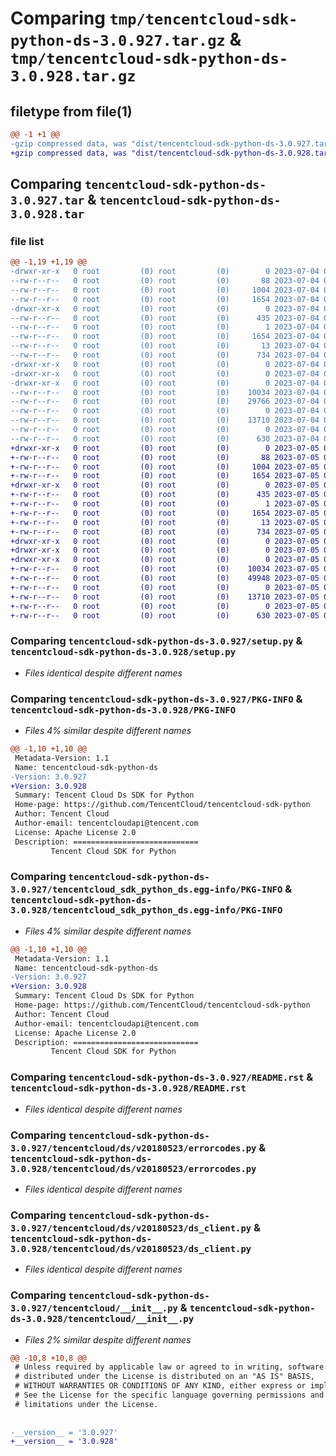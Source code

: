 # Comparing `tmp/tencentcloud-sdk-python-ds-3.0.927.tar.gz` & `tmp/tencentcloud-sdk-python-ds-3.0.928.tar.gz`

## filetype from file(1)

```diff
@@ -1 +1 @@
-gzip compressed data, was "dist/tencentcloud-sdk-python-ds-3.0.927.tar", last modified: Tue Jul  4 00:20:47 2023, max compression
+gzip compressed data, was "dist/tencentcloud-sdk-python-ds-3.0.928.tar", last modified: Wed Jul  5 00:24:52 2023, max compression
```

## Comparing `tencentcloud-sdk-python-ds-3.0.927.tar` & `tencentcloud-sdk-python-ds-3.0.928.tar`

### file list

```diff
@@ -1,19 +1,19 @@
-drwxr-xr-x   0 root         (0) root         (0)        0 2023-07-04 00:20:47.000000 tencentcloud-sdk-python-ds-3.0.927/
--rw-r--r--   0 root         (0) root         (0)       88 2023-07-04 00:20:47.000000 tencentcloud-sdk-python-ds-3.0.927/setup.cfg
--rw-r--r--   0 root         (0) root         (0)     1004 2023-07-04 00:20:46.000000 tencentcloud-sdk-python-ds-3.0.927/setup.py
--rw-r--r--   0 root         (0) root         (0)     1654 2023-07-04 00:20:47.000000 tencentcloud-sdk-python-ds-3.0.927/PKG-INFO
-drwxr-xr-x   0 root         (0) root         (0)        0 2023-07-04 00:20:47.000000 tencentcloud-sdk-python-ds-3.0.927/tencentcloud_sdk_python_ds.egg-info/
--rw-r--r--   0 root         (0) root         (0)      435 2023-07-04 00:20:47.000000 tencentcloud-sdk-python-ds-3.0.927/tencentcloud_sdk_python_ds.egg-info/SOURCES.txt
--rw-r--r--   0 root         (0) root         (0)        1 2023-07-04 00:20:47.000000 tencentcloud-sdk-python-ds-3.0.927/tencentcloud_sdk_python_ds.egg-info/dependency_links.txt
--rw-r--r--   0 root         (0) root         (0)     1654 2023-07-04 00:20:47.000000 tencentcloud-sdk-python-ds-3.0.927/tencentcloud_sdk_python_ds.egg-info/PKG-INFO
--rw-r--r--   0 root         (0) root         (0)       13 2023-07-04 00:20:47.000000 tencentcloud-sdk-python-ds-3.0.927/tencentcloud_sdk_python_ds.egg-info/top_level.txt
--rw-r--r--   0 root         (0) root         (0)      734 2023-07-04 00:20:46.000000 tencentcloud-sdk-python-ds-3.0.927/README.rst
-drwxr-xr-x   0 root         (0) root         (0)        0 2023-07-04 00:20:47.000000 tencentcloud-sdk-python-ds-3.0.927/tencentcloud/
-drwxr-xr-x   0 root         (0) root         (0)        0 2023-07-04 00:20:47.000000 tencentcloud-sdk-python-ds-3.0.927/tencentcloud/ds/
-drwxr-xr-x   0 root         (0) root         (0)        0 2023-07-04 00:20:47.000000 tencentcloud-sdk-python-ds-3.0.927/tencentcloud/ds/v20180523/
--rw-r--r--   0 root         (0) root         (0)    10034 2023-07-04 00:20:46.000000 tencentcloud-sdk-python-ds-3.0.927/tencentcloud/ds/v20180523/errorcodes.py
--rw-r--r--   0 root         (0) root         (0)    29766 2023-07-04 00:20:46.000000 tencentcloud-sdk-python-ds-3.0.927/tencentcloud/ds/v20180523/models.py
--rw-r--r--   0 root         (0) root         (0)        0 2023-07-04 00:20:46.000000 tencentcloud-sdk-python-ds-3.0.927/tencentcloud/ds/v20180523/__init__.py
--rw-r--r--   0 root         (0) root         (0)    13710 2023-07-04 00:20:46.000000 tencentcloud-sdk-python-ds-3.0.927/tencentcloud/ds/v20180523/ds_client.py
--rw-r--r--   0 root         (0) root         (0)        0 2023-07-04 00:20:46.000000 tencentcloud-sdk-python-ds-3.0.927/tencentcloud/ds/__init__.py
--rw-r--r--   0 root         (0) root         (0)      630 2023-07-04 00:20:46.000000 tencentcloud-sdk-python-ds-3.0.927/tencentcloud/__init__.py
+drwxr-xr-x   0 root         (0) root         (0)        0 2023-07-05 00:24:52.000000 tencentcloud-sdk-python-ds-3.0.928/
+-rw-r--r--   0 root         (0) root         (0)       88 2023-07-05 00:24:52.000000 tencentcloud-sdk-python-ds-3.0.928/setup.cfg
+-rw-r--r--   0 root         (0) root         (0)     1004 2023-07-05 00:24:51.000000 tencentcloud-sdk-python-ds-3.0.928/setup.py
+-rw-r--r--   0 root         (0) root         (0)     1654 2023-07-05 00:24:52.000000 tencentcloud-sdk-python-ds-3.0.928/PKG-INFO
+drwxr-xr-x   0 root         (0) root         (0)        0 2023-07-05 00:24:52.000000 tencentcloud-sdk-python-ds-3.0.928/tencentcloud_sdk_python_ds.egg-info/
+-rw-r--r--   0 root         (0) root         (0)      435 2023-07-05 00:24:52.000000 tencentcloud-sdk-python-ds-3.0.928/tencentcloud_sdk_python_ds.egg-info/SOURCES.txt
+-rw-r--r--   0 root         (0) root         (0)        1 2023-07-05 00:24:52.000000 tencentcloud-sdk-python-ds-3.0.928/tencentcloud_sdk_python_ds.egg-info/dependency_links.txt
+-rw-r--r--   0 root         (0) root         (0)     1654 2023-07-05 00:24:52.000000 tencentcloud-sdk-python-ds-3.0.928/tencentcloud_sdk_python_ds.egg-info/PKG-INFO
+-rw-r--r--   0 root         (0) root         (0)       13 2023-07-05 00:24:52.000000 tencentcloud-sdk-python-ds-3.0.928/tencentcloud_sdk_python_ds.egg-info/top_level.txt
+-rw-r--r--   0 root         (0) root         (0)      734 2023-07-05 00:24:51.000000 tencentcloud-sdk-python-ds-3.0.928/README.rst
+drwxr-xr-x   0 root         (0) root         (0)        0 2023-07-05 00:24:52.000000 tencentcloud-sdk-python-ds-3.0.928/tencentcloud/
+drwxr-xr-x   0 root         (0) root         (0)        0 2023-07-05 00:24:52.000000 tencentcloud-sdk-python-ds-3.0.928/tencentcloud/ds/
+drwxr-xr-x   0 root         (0) root         (0)        0 2023-07-05 00:24:52.000000 tencentcloud-sdk-python-ds-3.0.928/tencentcloud/ds/v20180523/
+-rw-r--r--   0 root         (0) root         (0)    10034 2023-07-05 00:24:51.000000 tencentcloud-sdk-python-ds-3.0.928/tencentcloud/ds/v20180523/errorcodes.py
+-rw-r--r--   0 root         (0) root         (0)    49948 2023-07-05 00:24:51.000000 tencentcloud-sdk-python-ds-3.0.928/tencentcloud/ds/v20180523/models.py
+-rw-r--r--   0 root         (0) root         (0)        0 2023-07-05 00:24:51.000000 tencentcloud-sdk-python-ds-3.0.928/tencentcloud/ds/v20180523/__init__.py
+-rw-r--r--   0 root         (0) root         (0)    13710 2023-07-05 00:24:51.000000 tencentcloud-sdk-python-ds-3.0.928/tencentcloud/ds/v20180523/ds_client.py
+-rw-r--r--   0 root         (0) root         (0)        0 2023-07-05 00:24:51.000000 tencentcloud-sdk-python-ds-3.0.928/tencentcloud/ds/__init__.py
+-rw-r--r--   0 root         (0) root         (0)      630 2023-07-05 00:24:51.000000 tencentcloud-sdk-python-ds-3.0.928/tencentcloud/__init__.py
```

### Comparing `tencentcloud-sdk-python-ds-3.0.927/setup.py` & `tencentcloud-sdk-python-ds-3.0.928/setup.py`

 * *Files identical despite different names*

### Comparing `tencentcloud-sdk-python-ds-3.0.927/PKG-INFO` & `tencentcloud-sdk-python-ds-3.0.928/PKG-INFO`

 * *Files 4% similar despite different names*

```diff
@@ -1,10 +1,10 @@
 Metadata-Version: 1.1
 Name: tencentcloud-sdk-python-ds
-Version: 3.0.927
+Version: 3.0.928
 Summary: Tencent Cloud Ds SDK for Python
 Home-page: https://github.com/TencentCloud/tencentcloud-sdk-python
 Author: Tencent Cloud
 Author-email: tencentcloudapi@tencent.com
 License: Apache License 2.0
 Description: ============================
         Tencent Cloud SDK for Python
```

### Comparing `tencentcloud-sdk-python-ds-3.0.927/tencentcloud_sdk_python_ds.egg-info/PKG-INFO` & `tencentcloud-sdk-python-ds-3.0.928/tencentcloud_sdk_python_ds.egg-info/PKG-INFO`

 * *Files 4% similar despite different names*

```diff
@@ -1,10 +1,10 @@
 Metadata-Version: 1.1
 Name: tencentcloud-sdk-python-ds
-Version: 3.0.927
+Version: 3.0.928
 Summary: Tencent Cloud Ds SDK for Python
 Home-page: https://github.com/TencentCloud/tencentcloud-sdk-python
 Author: Tencent Cloud
 Author-email: tencentcloudapi@tencent.com
 License: Apache License 2.0
 Description: ============================
         Tencent Cloud SDK for Python
```

### Comparing `tencentcloud-sdk-python-ds-3.0.927/README.rst` & `tencentcloud-sdk-python-ds-3.0.928/README.rst`

 * *Files identical despite different names*

### Comparing `tencentcloud-sdk-python-ds-3.0.927/tencentcloud/ds/v20180523/errorcodes.py` & `tencentcloud-sdk-python-ds-3.0.928/tencentcloud/ds/v20180523/errorcodes.py`

 * *Files identical despite different names*

### Comparing `tencentcloud-sdk-python-ds-3.0.927/tencentcloud/ds/v20180523/ds_client.py` & `tencentcloud-sdk-python-ds-3.0.928/tencentcloud/ds/v20180523/ds_client.py`

 * *Files identical despite different names*

### Comparing `tencentcloud-sdk-python-ds-3.0.927/tencentcloud/__init__.py` & `tencentcloud-sdk-python-ds-3.0.928/tencentcloud/__init__.py`

 * *Files 2% similar despite different names*

```diff
@@ -10,8 +10,8 @@
 # Unless required by applicable law or agreed to in writing, software
 # distributed under the License is distributed on an "AS IS" BASIS,
 # WITHOUT WARRANTIES OR CONDITIONS OF ANY KIND, either express or implied.
 # See the License for the specific language governing permissions and
 # limitations under the License.
 
 
-__version__ = '3.0.927'
+__version__ = '3.0.928'
```

